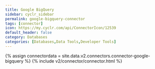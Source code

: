 ```yaml
---
title: Google BigQuery
sidebar: cyclr_sidebar
permalink: google-bigquery-connector
tags: [connector]
icon: https://my.cyclr.com/api/ConnectorIcon/12539
default_header: false
category: Databases
categories: [Databases,Data Tools,Developer Tools]
---
```

{% assign connectordata = site.data.v2.connectors.connector-google-bigquery %}
{% include v2/connector/connector.html %}	